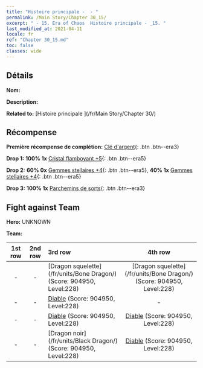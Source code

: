 ```yaml
---
title: "Histoire principale -  - "
permalink: /Main Story/Chapter 30_15/
excerpt: " - 15. Era of Chaos  Histoire principale - _15. "
last_modified_at: 2021-04-11
locale: fr
ref: "Chapter 30_15.md"
toc: false
classes: wide
---
```


## Détails

 **Nom:** 

 **Description:** 

 **Related to:** [Histoire principale ](/fr/Main Story/Chapter 30/)

## Récompense

 **Première récompense de complétion:** [Clé d'argent](/fr/Items/con_693/){: .btn .btn--era3}

 **Drop 1:** **100% 1x** [Cristal flamboyant +5](/fr/Items/mat_101/){: .btn .btn--era5}

 **Drop 2:** **60% 0x** [Gemmes stellaires +4](/fr/Items/mat_93/){: .btn .btn--era5}, **40% 1x** [Gemmes stellaires +4](/fr/Items/mat_93/){: .btn .btn--era5}

 **Drop 3:** **100% 1x** [Parchemins de sorts](/fr/Items/con_694/){: .btn .btn--era3}


## Fight against Team
 **Hero:** UNKNOWN

 **Team:**


  | 1st row | 2nd row | 3rd row | 4th row |
  |:----:|:----:|:----|:----:|
  | - | - | [Dragon squelette](/fr/units/Bone Dragon/) (Score: 904950, Level:228)  | [Dragon squelette](/fr/units/Bone Dragon/) (Score: 904950, Level:228)  |
  | - | - | [Diable](/fr/units/Devil/) (Score: 904950, Level:228)  | - |
  | - | - | [Diable](/fr/units/Devil/) (Score: 904950, Level:228)  | [Diable](/fr/units/Devil/) (Score: 904950, Level:228)  |
  | - | - | [Dragon noir](/fr/units/Black Dragon/) (Score: 904950, Level:228)  | [Diable](/fr/units/Devil/) (Score: 904950, Level:228)  |


